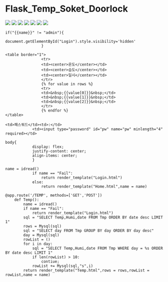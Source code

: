 # Flask_Temp_Soket_Doorlock
<img src="https://github.com/roving324/Flask_Temp_Soket_Doorlock/blob/main/Flask/img/Login.PNG">
<img src="https://github.com/roving324/Flask_Temp_Soket_Doorlock/blob/main/Flask/img/Create.PNG">
<img src="https://github.com/roving324/Flask_Temp_Soket_Doorlock/blob/main/Flask/img/Admin_Home.PNG">
<img src="https://github.com/roving324/Flask_Temp_Soket_Doorlock/blob/main/Flask/img/Home.PNG">
<img src="https://github.com/roving324/Flask_Temp_Soket_Doorlock/blob/main/Flask/img/Temp.PNG">
<img src="https://github.com/roving324/Flask_Temp_Soket_Doorlock/blob/main/Flask/img/Doorlock.PNG">
<img src="https://github.com/roving324/Flask_Temp_Soket_Doorlock/blob/main/Flask/img/LoginList.PNG">

```
if("{{name}}" != "admin"){
					document.getElementById("Login").style.visibility='hidden'
				}
```

```
<table border="1">
				<tr>
				<td><center>온도</center></td>
				<td><center>습도</center></td>
				<td><center>일시</center></td>
				</tr>
				{% for value in rows %}
				<tr> 
				<td>&nbsp;{{value[0]}}&nbsp;</td>
				<td>&nbsp;{{value[1]}}&nbsp;</td>
				<td>&nbsp;{{value[2]}}&nbsp;</td>
				</tr>
				{% endfor %}
</table>
```

```
<td>패스워드</td><td>:</td>
			<td><input type="password" id="pw" name="pw" minlength="4" required></td>
```

```
body{
			display: flex;
			justify-content: center;
			align-items: center;
			}
```

```
name = idread()
			if name == "Fail":
				return render_template("Login.html")
			else:
				return render_template("Home.html",name = name)
```

```
@app.route('/TEMP', methods=['GET','POST'])
	def Temp():
		name = idread()
		if name == "Fail":
			return render_template("Login.html")
		sql = "SELECT Temp,Humi,date FROM Tmp ORDER BY date desc LIMIT 1"
		rows = Mysql(sql)
		sql = "SELECT day FROM Tmp GROUP BY day ORDER BY day desc"
		day = Mysql(sql)
		rowList = ()
		for i in day:
			sql = "SELECT Temp,Humi,date FROM Tmp WHERE day = %s ORDER BY date desc LIMIT 1"
			if len(rowList) > 10:
				contiue;
			rowList += Mysql(sql,"s",i)
		return render_template("Temp.html",rows = rows,rowList = rowList,name = name)
```
